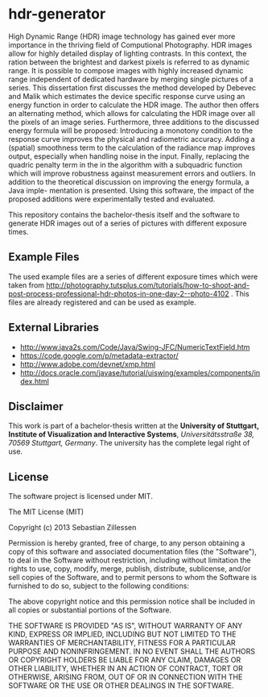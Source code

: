 hdr-generator
=============



High Dynamic Range (HDR) image technology has gained ever more importance in the thriving field of Computional Photography. HDR images allow for highly detailed display of lighting contrasts.
In this context, the ration between the brightest and darkest pixels is referred to as dynamic range. It is possible to compose images with highly increased dynamic range independent of dedicated hardware by merging single pictures of a series.
This dissertation first discusses the method developed by Debevec and Malik which estimates the device specific response curve using an energy function in order to calculate the HDR image. The author then offers an alternating method, which allows for calculating the HDR image over all the pixels of an image series. Furthermore, three additions to the discussed energy formula will be proposed: Introducing a monotony condition to the response curve improves the physical and radiometric accuracy. Adding a (spatial) smoothness term to the calculation of the radiance map improves output, especially when handling noise in the input. Finally, replacing the quadric penalty term in the in the algorithm with a subquadric function which will improve robustness against measurement errors and outliers.
In addition to the theoretical discussion on improving the energy formula, a Java imple- mentation is presented. Using this software, the impact of the proposed additions were experimentally tested and evaluated.



This repository contains the bachelor-thesis itself and the software to generate HDR images out of a series of pictures with different exposure times. 



Example Files
-------------
The used example files are a series of different exposure times which were taken from
http://photography.tutsplus.com/tutorials/how-to-shoot-and-post-process-professional-hdr-photos-in-one-day-2--photo-4102 . This files are already registered and can be used as example.

External Libraries
-------------
- http://www.java2s.com/Code/Java/Swing-JFC/NumericTextField.htm
- https://code.google.com/p/metadata-extractor/
- http://www.adobe.com/devnet/xmp.html
- http://docs.oracle.com/javase/tutorial/uiswing/examples/components/index.html


Disclaimer
-------------
This work is part of a bachelor-thesis written at the **University of Stuttgart, Institute of Visualization and Interactive Systems**, *Universitätsstraße 38, 70569 Stuttgart, Germany*. The university has the complete legal right of use.


License
-------------
The software project is licensed under MIT.


The MIT License (MIT)

Copyright (c) 2013 Sebastian Zillessen

Permission is hereby granted, free of charge, to any person obtaining a copy of
this software and associated documentation files (the "Software"), to deal in
the Software without restriction, including without limitation the rights to
use, copy, modify, merge, publish, distribute, sublicense, and/or sell copies of
the Software, and to permit persons to whom the Software is furnished to do so,
subject to the following conditions:

The above copyright notice and this permission notice shall be included in all
copies or substantial portions of the Software.

THE SOFTWARE IS PROVIDED "AS IS", WITHOUT WARRANTY OF ANY KIND, EXPRESS OR
IMPLIED, INCLUDING BUT NOT LIMITED TO THE WARRANTIES OF MERCHANTABILITY, FITNESS
FOR A PARTICULAR PURPOSE AND NONINFRINGEMENT. IN NO EVENT SHALL THE AUTHORS OR
COPYRIGHT HOLDERS BE LIABLE FOR ANY CLAIM, DAMAGES OR OTHER LIABILITY, WHETHER
IN AN ACTION OF CONTRACT, TORT OR OTHERWISE, ARISING FROM, OUT OF OR IN
CONNECTION WITH THE SOFTWARE OR THE USE OR OTHER DEALINGS IN THE SOFTWARE.
